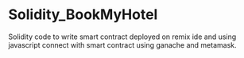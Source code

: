 # Solidity_BookMyHotel

Solidity code to write smart contract deployed on remix ide and using javascript connect with smart contract using ganache and metamask.
